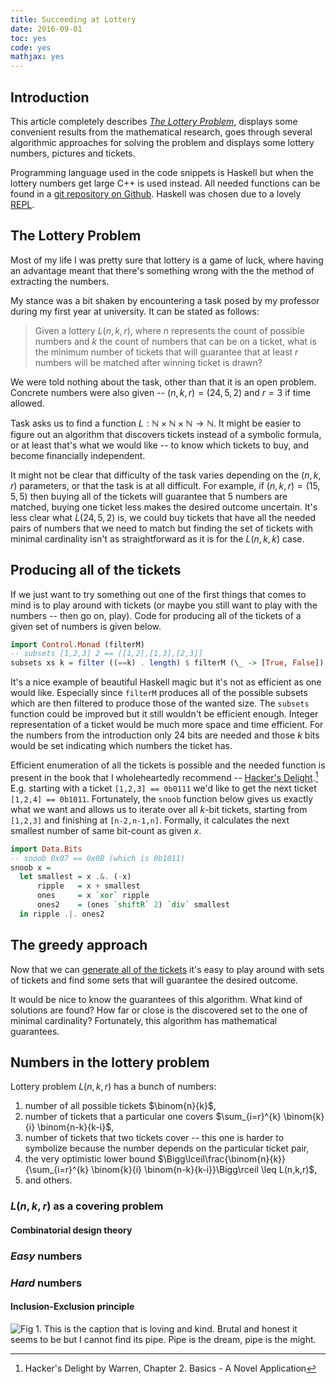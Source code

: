 ```yaml
---
title: Succeeding at Lottery
date: 2016-09-01
toc: yes
code: yes
mathjax: yes
---
```


## Introduction

This article completely describes [*The Lottery Problem*](#the-lottery-problem),
displays some convenient results from the mathematical research, goes through
several algorithmic approaches for solving the problem and displays some lottery
numbers, pictures and tickets.

Programming language used in the code snippets is Haskell but when the lottery
numbers get large C++ is used instead. All needed functions can be found in a
[git repository on Github](https://github.com/vjeranc/lottery). Haskell was
chosen due to a lovely
[REPL](https://en.wikipedia.org/wiki/Read%E2%80%93eval%E2%80%93print_loop).

## The Lottery Problem

Most of my life I was pretty sure that lottery is a game of luck, where having
an advantage meant that there's something wrong with the the method of
extracting the numbers.

My stance was a bit shaken by encountering a task posed by my professor during
my first year at university. It can be stated as follows:

> Given a lottery $L(n, k, r)$, where $n$ represents the count of possible
> numbers and $k$ the count of numbers that can be on a ticket, what is the
> minimum number of tickets that will guarantee that at least $r$ numbers will
> be matched after winning ticket is drawn?

We were told nothing about the task, other than that it is an open problem.
Concrete numbers were also given -- $(n, k, r) = (24, 5, 2)$ and $r=3$ if time
allowed.

Task asks us to find a function
$L : \mathbb{N}\times \mathbb{N}\times \mathbb{N} \rightarrow \mathbb{N}$. It
might be easier to figure out an algorithm that discovers tickets instead of a
symbolic formula, or at least that's what we would like -- to know which
tickets to buy, and become financially independent.

It might not be clear that difficulty of the task varies depending on the
$(n, k, r)$ parameters, or that the task is at all difficult. For example, if
$(n, k, r) = (15, 5, 5)$ then buying all of the tickets will guarantee that $5$
numbers are matched, buying one ticket less makes the desired outcome
uncertain. It's less clear what $L(24, 5, 2)$ is, we could buy tickets that
have all the needed pairs of numbers that we need to match but finding the set
of tickets with minimal cardinality isn't as straightforward as it is for the
$L(n, k, k)$ case.

## Producing all of the tickets

If we just want to try something out one of the first things that comes to mind
is to play around with tickets (or maybe you still want to play with the numbers
-- then go on, play). Code for producing all of the tickets of a given set of
numbers is given below.

```haskell
import Control.Monad (filterM)
-- subsets [1,2,3] 2 == [[1,2],[1,3],[2,3]]
subsets xs k = filter ((==k) . length) $ filterM (\_ -> [True, False]) xs
```

It's a nice example of beautiful Haskell magic but it's not as efficient as one
would like. Especially since `filterM` produces all of the possible subsets
which are then filtered to produce those of the wanted size. The `subsets`
function could be improved but it still wouldn't be efficient enough. Integer
representation of a ticket would be much more space and time efficient. For the
numbers from the introduction only 24 bits are needed and those $k$ bits would
be set indicating which numbers the ticket has.

Efficient enumeration of all the tickets is possible and the needed function is
present in the book that I wholeheartedly recommend -- [Hacker's
Delight](http://www.hackersdelight.org/).[^1] E.g. starting with a ticket
`[1,2,3] == 0b0111` we'd like to get the next ticket `[1,2,4] == 0b1011`.
Fortunately, the `snoob` function below gives us exactly what we want and allows
us to iterate over all $k$-bit tickets, starting from `[1,2,3]` and finishing at
`[n-2,n-1,n]`. Formally, it calculates the next smallest number of same
bit-count as given $x$.

```haskell
import Data.Bits
-- snoob 0x07 == 0x0B (which is 0b1011)
snoob x =
  let smallest = x .&. (-x)
      ripple   = x + smallest
      ones     = x `xor` ripple
      ones2    = (ones `shiftR` 2) `div` smallest
  in ripple .|. ones2
```

## The greedy approach

Now that we can [generate all of the tickets](#producing-all-of-the-tickets)
it's easy to play around with sets of tickets and find some sets that will
guarantee the desired outcome.

It would be nice to know the guarantees of this algorithm. What kind of
solutions are found? How far or close is the discovered set to the one of
minimal cardinality? Fortunately, this algorithm has mathematical guarantees.

## Numbers in the lottery problem

Lottery problem $L(n,k,r)$ has a bunch of numbers:

1. number of all possible tickets $\binom{n}{k}$,
2. number of tickets that a particular one covers $\sum_{i=r}^{k} \binom{k}{i}
\binom{n-k}{k-i}$,
3. number of tickets that two tickets cover -- this one is harder to symbolize
because the number depends on the particular ticket pair,
4. the very optimistic lower bound
$\Bigg\lceil\frac{\binom{n}{k}}{\sum_{i=r}^{k}
  \binom{k}{i} \binom{n-k}{k-i}}\Bigg\rceil \leq L(n,k,r)$,
5. and others.

### $L(n,k,r)$ as a covering problem

#### Combinatorial design theory

### *Easy* numbers

### *Hard* numbers

#### Inclusion-Exclusion principle




![Fig 1. This is the caption that is loving and kind. Brutal and honest it
seems to be but I cannot find its pipe. Pipe is the dream, pipe is the
might.](/images/haskell-logo.png)

[^1]: Hacker's Delight by Warren, Chapter 2. Basics - A Novel Application
[^2]: <https://hackage.haskell.org/package/FixedPoint-simple-0.6.1>
